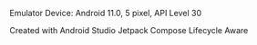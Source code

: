 Emulator
Device: Android 11.0,  5 pixel, API Level 30

Created with Android Studio
Jetpack Compose
Lifecycle Aware

